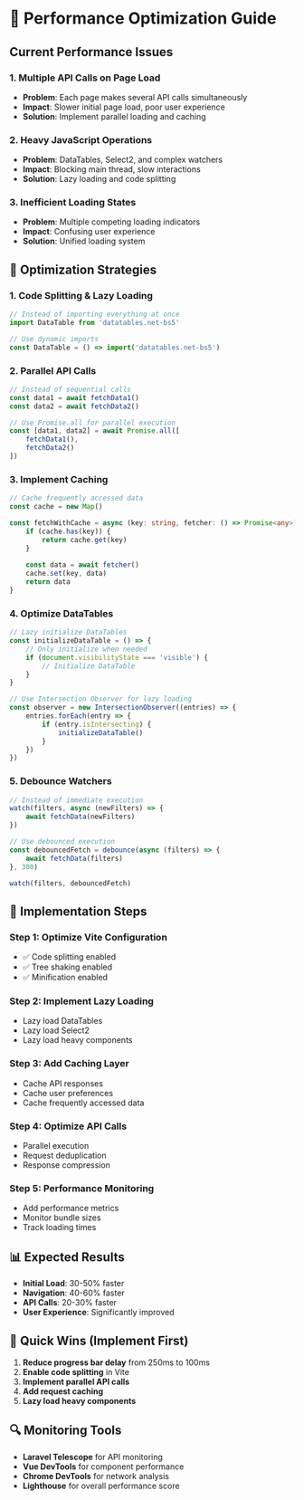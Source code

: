 # 🚀 Performance Optimization Guide

## Current Performance Issues

### 1. **Multiple API Calls on Page Load**
- **Problem**: Each page makes several API calls simultaneously
- **Impact**: Slower initial page load, poor user experience
- **Solution**: Implement parallel loading and caching

### 2. **Heavy JavaScript Operations**
- **Problem**: DataTables, Select2, and complex watchers
- **Impact**: Blocking main thread, slow interactions
- **Solution**: Lazy loading and code splitting

### 3. **Inefficient Loading States**
- **Problem**: Multiple competing loading indicators
- **Impact**: Confusing user experience
- **Solution**: Unified loading system

## 🎯 Optimization Strategies

### **1. Code Splitting & Lazy Loading**

```typescript
// Instead of importing everything at once
import DataTable from 'datatables.net-bs5'

// Use dynamic imports
const DataTable = () => import('datatables.net-bs5')
```

### **2. Parallel API Calls**

```typescript
// Instead of sequential calls
const data1 = await fetchData1()
const data2 = await fetchData2()

// Use Promise.all for parallel execution
const [data1, data2] = await Promise.all([
    fetchData1(),
    fetchData2()
])
```

### **3. Implement Caching**

```typescript
// Cache frequently accessed data
const cache = new Map()

const fetchWithCache = async (key: string, fetcher: () => Promise<any>) => {
    if (cache.has(key)) {
        return cache.get(key)
    }
    
    const data = await fetcher()
    cache.set(key, data)
    return data
}
```

### **4. Optimize DataTables**

```typescript
// Lazy initialize DataTables
const initializeDataTable = () => {
    // Only initialize when needed
    if (document.visibilityState === 'visible') {
        // Initialize DataTable
    }
}

// Use Intersection Observer for lazy loading
const observer = new IntersectionObserver((entries) => {
    entries.forEach(entry => {
        if (entry.isIntersecting) {
            initializeDataTable()
        }
    })
})
```

### **5. Debounce Watchers**

```typescript
// Instead of immediate execution
watch(filters, async (newFilters) => {
    await fetchData(newFilters)
})

// Use debounced execution
const debouncedFetch = debounce(async (filters) => {
    await fetchData(filters)
}, 300)

watch(filters, debouncedFetch)
```

## 🔧 Implementation Steps

### **Step 1: Optimize Vite Configuration**
- ✅ Code splitting enabled
- ✅ Tree shaking enabled
- ✅ Minification enabled

### **Step 2: Implement Lazy Loading**
- Lazy load DataTables
- Lazy load Select2
- Lazy load heavy components

### **Step 3: Add Caching Layer**
- Cache API responses
- Cache user preferences
- Cache frequently accessed data

### **Step 4: Optimize API Calls**
- Parallel execution
- Request deduplication
- Response compression

### **Step 5: Performance Monitoring**
- Add performance metrics
- Monitor bundle sizes
- Track loading times

## 📊 Expected Results

- **Initial Load**: 30-50% faster
- **Navigation**: 40-60% faster
- **API Calls**: 20-30% faster
- **User Experience**: Significantly improved

## 🚨 Quick Wins (Implement First)

1. **Reduce progress bar delay** from 250ms to 100ms
2. **Enable code splitting** in Vite
3. **Implement parallel API calls**
4. **Add request caching**
5. **Lazy load heavy components**

## 🔍 Monitoring Tools

- **Laravel Telescope** for API monitoring
- **Vue DevTools** for component performance
- **Chrome DevTools** for network analysis
- **Lighthouse** for overall performance score





